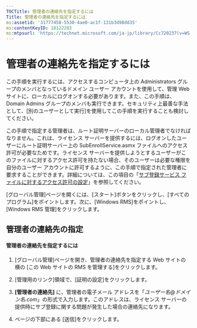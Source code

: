 ```yaml
---
TOCTitle: 管理者の連絡先を指定するには
Title: 管理者の連絡先を指定するには
ms:assetid: '31777458-5530-4ae0-ac1f-131b3d98dd35'
ms:contentKeyID: 18122203
ms:mtpsurl: 'https://technet.microsoft.com/ja-jp/library/Cc720237(v=WS.10)'
---
```


管理者の連絡先を指定するには
============================

この手順を実行するには、アクセスするコンピュータ上の Administrators グループのメンバとなっているドメイン ユーザー アカウントを使用して、管理 Web サイトに、ローカルにログオンする必要があります。また、この手順は、Domain Admins グループのメンバも実行できます。セキュリティ上最善な手法として、\[別のユーザーとして実行\]を使用してこの手順を実行することも検討してください。

この手順で指定する管理者は、ルート証明サーバーのローカル管理者でなければなりません。これは、ライセンス サーバーを提供するには、ログオンしたユーザーにルート証明サーバー上の SubEnrollService.asmx ファイルへのアクセス許可が必要なためです。ライセンス サーバーを提供しようとするユーザーがこのファイルに対するアクセス許可を持たない場合、そのユーザーは必要な権限を自分のユーザー アカウントに許可するように、この手順で指定された管理者に要求することができます。詳細については、この項目の「[サブ登録サービス ファイルに対するアクセス許可の設定](https://technet.microsoft.com/737bb69b-fe26-4057-9569-e632f7bbf295)」を参照してください。

\[グローバル管理\]ページを開くには、\[スタート\]ボタンをクリックし、\[すべてのプログラム\]をポイントします。次に、\[Windows RMS\]をポイントし、\[Windows RMS 管理\]をクリックします。

管理者の連絡先の指定
--------------------

#### 管理者の連絡先を指定するには

1.  \[グローバル管理\]ページを開き、管理者の連絡先を指定する Web サイトの横の \[この Web サイトの RMS を管理する\]をクリックします。

2.  \[管理用のリンク\]領域で、\[証明の設定\]をクリックします。

3.  **\[管理者の連絡先\]** に、管理者の電子メール アドレスを「*ユーザー名*@*ドメイン名.com*」の形式で入力します。このアドレスは、ライセンス サーバーの提供時にサブ登録に関する問題が発生した場合の連絡先になります。

4.  ページの下部にある \[送信\]をクリックします。
